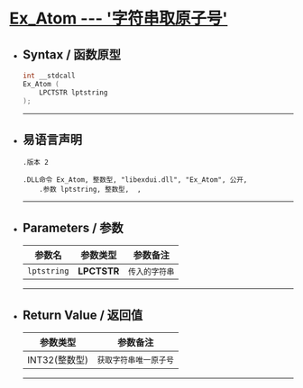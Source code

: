 # <a id="fun">[**Ex_Atom --- '字符串取原子号'**](./index.md?#index1)</a> #

* ## <a id="1">Syntax / 函数原型</a>
    ```C++
    int __stdcall 
    Ex_Atom (
        LPCTSTR lptstring
    );
    ```
    ---
* ## <a id="2">易语言声明</a>
    ```Elang
    .版本 2

    .DLL命令 Ex_Atom, 整数型, "libexdui.dll", "Ex_Atom", 公开,
        .参数 lptstring, 整数型,  , 
    ```
    ---
* ## <a id="3">Parameters / 参数</a>
    | 参数名 | 参数类型 | 参数备注 |
    | --- | --- | --- |
    | `lptstring` | **LPCTSTR** | `传入的字符串` |

    ---

* ## <a id="4">Return Value / 返回值</a>
    参数类型 | 参数备注 
    --- | ---
    INT32(整数型) | `获取字符串唯一原子号`
    ---
    